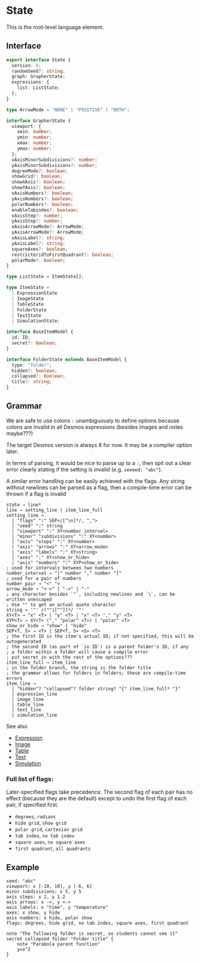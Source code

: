 # State

This is the root-level language element.

## Interface

```ts
export interface State {
  version: 8;
  randomSeed?: string;
  graph: GrapherState;
  expressions: {
    list: ListState;
  };
}

type ArrowMode = "NONE" | "POSITIVE" | "BOTH";

interface GrapherState {
  viewport: {
    xmin: number;
    ymin: number;
    xmax: number;
    ymax: number;
  };
  xAxisMinorSubdivisions?: number;
  yAxisMinorSubdivisions?: number;
  degreeMode?: boolean;
  showGrid?: boolean;
  showXAxis?: boolean;
  showYAxis?: boolean;
  xAxisNumbers?: boolean;
  yAxisNumbers?: boolean;
  polarNumbers?: boolean;
  enableTabindex?: boolean;
  xAxisStep?: number;
  yAxisStep?: number;
  xAxisArrowMode?: ArrowMode;
  yAxisArrowMode?: ArrowMode;
  xAxisLabel?: string;
  yAxisLabel?: string;
  squareAxes?: boolean;
  restrictGridToFirstQuadrant?: boolean;
  polarMode?: boolean;
}

type ListState = ItemState[];

type ItemState =
  | ExpressionState
  | ImageState
  | TableState
  | FolderState
  | TextState
  | SimulationState;

interface BaseItemModel {
  id: ID;
  secret?: boolean;
}

interface FolderState extends BaseItemModel {
  type: "folder";
  hidden?: boolean;
  collapsed?: boolean;
  title?: string;
}
```

## Grammar

We are safe to use colons `:` unambiguously to define options because colons are invalid in all Desmos expressions (besides images and notes maybe???)

The target Desmos version is always 8 for now. It may be a compiler option later.

In terms of parsing, it would be nice to parse up to a `:`, then spit out a clear error clearly stating if the setting is invalid (e.g. `seeeed: "abc"`).

A similar error handling can be easily achieved with the flags. Any string without newlines can be parsed as a flag, then a compile-time error can be thrown if a flag is invalid

```
state → line*
line → setting_line | item_line_full
setting_line →
  | "flags" ":" SEP</[^\n]*/, ",">
  | "seed" ":" string
  | "viewport" ":" XY<number_interval>
  | "minor" "subdivisions" ":" XY<number>
  | "axis" "steps" ":" XY<number>
  | "axis" "arrows" ":" XY<arrow_mode>
  | "axis" "labels" ":" XY<string>
  | "axes" ":" XY<show_or_hide>
  | "axis" "numbers" ":" XYP<show_or_hide>
; used for intervals between two numbers
number_interval → "[" number "," number "]"
; used for a pair of numbers
number_pair → "<" ">
arrow_mode → "<->" | "->" | "-"
; any character besides `"`, including newlines and `\`, can be written unescaped
; Use "" to get an actual quote character
string → '"' /(""|[^"])*/ '"'
XY<T> → "x" <T> | "y" <T> | "x" <T> "," "y" <T>
XYP<T> → XY<T> ("," "polar" <T>) | "polar" <T>
show_or_hide → "show" | "hide"
SEP<T, S> → <T> | SEP<T, S> <S> <T>
; the first ID is the item's actual ID; if not specified, this will be autogenerated
; the second ID (as part of `in ID`) is a parent folder's ID, if any
; a folder within a folder will cause a compile error
; put secret in with the rest of the options???
item_line_full → item_line
; in the folder branch, the string is the folder title
; the grammar allows for folders in folders; these are compile-time errors
item_line →
  | "hidden"? "collapsed"? folder string? "{" item_line_full* "}"
  | expression_line
  | image_line
  | table_line
  | text_line
  | simulation_line
```

See also

- [Expression](Expression.md)
- [Image](Image.md)
- [Table](Table.md)
- [Text](Text.md)
- [Simulation](Simulation.md)

### Full list of flags:

Later-specified flags take precedence. The second flag of each pair has no effect (because they are the default) except to undo the first flag of each pair, if specified first.

- `degrees`, `radians`
- `hide grid`, `show grid`
- `polar grid`, `cartesian grid`
- `tab index`, `no tab index`
- `square axes`, `no square axes`
- `first quadrant`, `all quadrants`

## Example

```
seed: "abc"
viewport: x [-10, 10], y [-6, 6]
minor subdivisions: x 5, y 5
axis steps: x 2, y 1.2
axis arrows: x ->, y <->
axis labels: x "time", y "temperature"
axes: x show, y hide
axis numbers: x hide, polar show
flags: degrees, hide grid, no tab index, square axes, first quadrant

note "The following folder is secret, so students cannot see it"
secret collapsed folder "Folder title" {
    note "Parabola parent function"
    y=x^2
}
```
